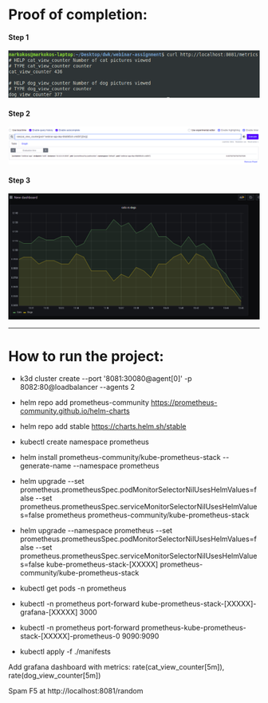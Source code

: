 # Proof of completion:

#### Step 1
![image](./returnables/1.png)
#### Step 2
![image](./returnables/2.png)
#### Step 3
![image](./returnables/3.png)

---

# How to run the project:

- k3d cluster create --port '8081:30080@agent[0]' -p 8082:80@loadbalancer --agents 2

- helm repo add prometheus-community https://prometheus-community.github.io/helm-charts
- helm repo add stable https://charts.helm.sh/stable
- kubectl create namespace prometheus
- helm install prometheus-community/kube-prometheus-stack --generate-name --namespace prometheus

- helm upgrade --set prometheus.prometheusSpec.podMonitorSelectorNilUsesHelmValues=false --set prometheus.prometheusSpec.serviceMonitorSelectorNilUsesHelmValues=false prometheus prometheus-community/kube-prometheus-stack

- helm upgrade --namespace prometheus --set prometheus.prometheusSpec.podMonitorSelectorNilUsesHelmValues=false --set prometheus.prometheusSpec.serviceMonitorSelectorNilUsesHelmValues=false kube-prometheus-stack-[XXXXX] prometheus-community/kube-prometheus-stack

- kubectl get pods -n prometheus
- kubectl -n prometheus port-forward kube-prometheus-stack-[XXXXX]-grafana-[XXXXX] 3000
- kubectl -n prometheus port-forward prometheus-kube-prometheus-stack-[XXXXX]-prometheus-0 9090:9090

- kubectl apply -f ./manifests

Add grafana dashboard with metrics: rate(cat_view_counter[5m]), rate(dog_view_counter[5m])

Spam F5 at http://localhost:8081/random
